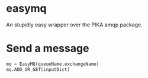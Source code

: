 # easymq
An stupidly easy wrapper over the PIKA amqp package.

# Send a message 

```python
mq = EasyMQ(queueName,exchangeName)
mq.ADD_OR_GET(inputDict)
```

